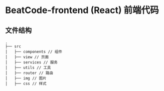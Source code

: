 # BeatCode-frontend (React) 前端代码

## 文件结构

```
.
├── src
│   ├── components // 组件
│   ├── view // 页面
│   ├── services // 服务
│   ├── utils // 工具
│   ├── router // 路由
│   ├── img // 图片
│   ├── css // 样式

```